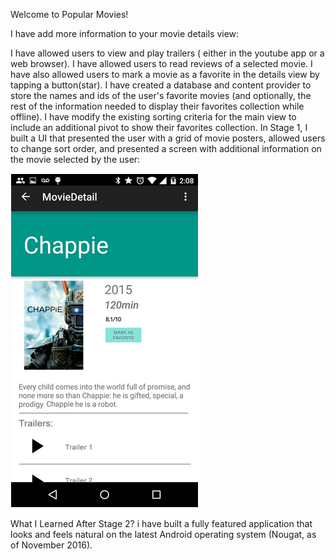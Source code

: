 Welcome to Popular Movies!

I have add more information to your movie details view:

I have allowed users to view and play trailers ( either in the youtube app or a web browser).
I have allowed users to read reviews of a selected movie.
I have also allowed users to mark a movie as a favorite in the details view by tapping a button(star).
I have created a database and content provider to store the names and ids of the user's favorite movies (and optionally, the rest of the information needed to display their favorites collection while offline).
I have modify the existing sorting criteria for the main view to include an additional pivot to show their favorites collection.
In Stage 1, I built a UI that presented the user with a grid of movie posters, allowed users to change sort order, and presented a screen with additional information on the movie selected by the user:

![alt text](https://github.com/bharatjain7723/PopularMovies-Stage-1-and-2/blob/master/popmov.png)

What I Learned After Stage 2?
i have built a fully featured application that looks and feels natural on the latest Android operating system (Nougat, as of November 2016). 
